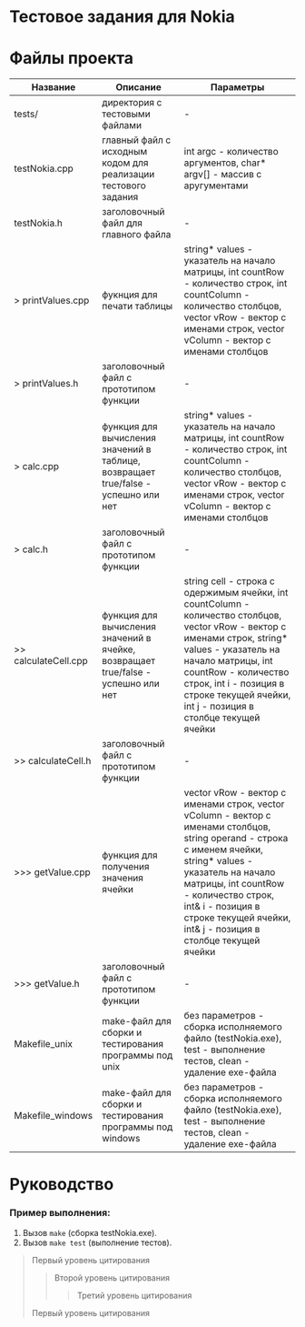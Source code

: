# Тестовое задания для Nokia

# Файлы проекта
Название | Описание | Параметры
| --- | --- | --- |
| tests/ | директория с тестовыми файлами | - |
| testNokia.cpp | главный файл с исходным кодом для реализации тестового задания | int argc - количество аргументов, char* argv[] - массив с аругументами |
| testNokia.h |заголовочный файл для главного файла | - | 
| > printValues.cpp | фукнция для печати таблицы | string* values - указатель на начало матрицы, int countRow - количество строк, int countColumn - количество столбцов, vector<string> vRow - вектор с именами строк, vector<string> vColumn - вектор с именами столбцов |
| > printValues.h | заголовочный файл с прототипом функции | - |
| > calc.cpp | функция для вычисления значений в таблице, возвращает true/false - успешно или нет | string* values - указатель на начало матрицы, int countRow - количество строк, int countColumn - количество столбцов, vector<string> vRow - вектор с именами строк, vector<string> vColumn - вектор с именами столбцов |
| > calc.h | заголовочный файл с прототипом функции | - |
| >> calculateCell.cpp | функция для вычисления значений в ячейке, возвращает true/false - успешно или нет | string cell - строка с одержимым ячейки, int countColumn - количество столбцов, vector<string> vRow - вектор с именами строк, string* values - указатель на начало матрицы, int countRow - количество строк, int i - позиция в строке текущей ячейки, int j - позиция в столбце текущей ячейки |
| >> calculateCell.h | заголовочный файл с прототипом функции | - |
| >>> getValue.cpp | функция для получения значения ячейки | vector<string> vRow - вектор с именами строк, vector<string> vColumn - вектор с именами столбцов, string operand - строка с именем ячейки, string* values - указатель на начало матрицы, int countRow - количество строк, int& i - позиция в строке текущей ячейки, int& j - позиция в столбце текущей ячейки |
| >>> getValue.h | заголовочный файл с прототипом функции | - |
| Makefile_unix | make-файл для сборки и тестирования программы под unix | без параметров - сборка исполняемого файло (testNokia.exe), test - выполнение тестов, clean - удаление exe-файла |
| Makefile_windows | make-файл для сборки и тестирования программы под windows | без параметров - сборка исполняемого файло (testNokia.exe), test - выполнение тестов, clean - удаление exe-файла |

# Руководство
### Пример выполнения:
1. Вызов `make` (сборка testNokia.exe).
2. Вызов `make test` (выполнение тестов).
> Первый уровень цитирования
>> Второй уровень цитирования
>>> Третий уровень цитирования
>
>Первый уровень цитирования
